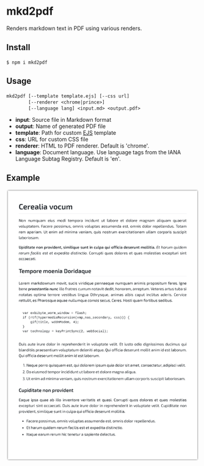 # mkd2pdf
Renders markdown text in PDF using various renders.

## Install
```
$ npm i mkd2pdf
```

## Usage
```
mkd2pdf [--template template.ejs] [--css url]
        [--renderer <chrome|prince>]
        [--language lang] <input.md> <output.pdf>
```
 - **input**: Source file in Markdown format
 - **output**: Name of generated PDF file
 - **template**: Path for custom [EJS](http://ejs.co) template
 - **css**: URL for custom CSS file
 - **renderer**: HTML to PDF renderer. Default is 'chrome'.
 - **language**: Document language. Use language tags from the
                 IANA Language Subtag Registry. Default is 'en'.

## Example
![lorem ipsum](https://raw.githubusercontent.com/ivoronin/mkd2pdf/master/example/example.png)
